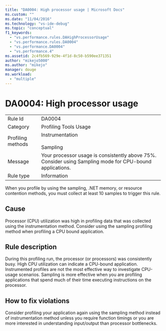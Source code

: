 ```yaml
---
title: "DA0004: High processor usage | Microsoft Docs"
ms.custom: ""
ms.date: "11/04/2016"
ms.technology: "vs-ide-debug"
ms.topic: "conceptual"
f1_keywords: 
  - "vs.performance.rules.DAHighProcessorUsage"
  - "vs.performance.rules.DA0004"
  - "vs.performance.DA0004"
  - "vs.performance.4"
ms.assetid: 2c4fb569-929e-4f1d-8c50-b590ee371351
author: "mikejo5000"
ms.author: "mikejo"
manager: douge
ms.workload: 
  - "multiple"
---
```

# DA0004: High processor usage

|||  
|-|-|  
|Rule Id|DA0004|  
|Category|Profiling Tools Usage|  
|Profiling methods|Instrumentation<br /><br /> Sampling|  
|Message|Your processor usage is consistently above 75%. Consider using Sampling mode for CPU-bound applications.|  
|Rule type|Information|  

 When you profile by using the sampling, .NET memory, or resource contention methods, you must collect at least 10 samples to trigger this rule.  

## Cause  
 Processor (CPU) utilization was high in profiling data that was collected using the instrumentation method. Consider using the sampling profiling method when profiling a CPU bound application.  

## Rule description  
 During this profiling run, the processor (or processors) was consistently busy. High CPU utilization can indicate a CPU-bound application. Instrumented profiles are not the most effective way to investigate CPU-usage scenarios. Sampling is more effective when you are profiling applications that spend much of their time executing instructions on the processor.  

## How to fix violations  
 Consider profiling your application again using the sampling method instead of instrumentation method unless you require function timings or you are more interested in understanding input/output than processor bottlenecks.